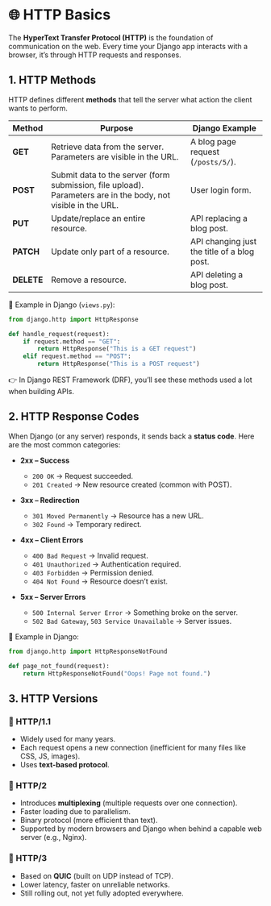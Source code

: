 # 🌐 HTTP Basics 

The **HyperText Transfer Protocol (HTTP)** is the foundation of communication on the web. Every time your Django app interacts with a browser, it’s through HTTP requests and responses.


## 1. HTTP Methods

HTTP defines different **methods** that tell the server what action the client wants to perform.

| Method     | Purpose                                                                                                       | Django Example                              |
| ---------- | ------------------------------------------------------------------------------------------------------------- | ------------------------------------------- |
| **GET**    | Retrieve data from the server. Parameters are visible in the URL.                                             | A blog page request (`/posts/5/`).          |
| **POST**   | Submit data to the server (form submission, file upload). Parameters are in the body, not visible in the URL. | User login form.                            |
| **PUT**    | Update/replace an entire resource.                                                                            | API replacing a blog post.                  |
| **PATCH**  | Update only part of a resource.                                                                               | API changing just the title of a blog post. |
| **DELETE** | Remove a resource.                                                                                            | API deleting a blog post.                   |

📌 Example in Django (`views.py`):

```python
from django.http import HttpResponse

def handle_request(request):
    if request.method == "GET":
        return HttpResponse("This is a GET request")
    elif request.method == "POST":
        return HttpResponse("This is a POST request")
```

👉 In Django REST Framework (DRF), you’ll see these methods used a lot when building APIs.


## 2. HTTP Response Codes

When Django (or any server) responds, it sends back a **status code**.
Here are the most common categories:

* **2xx – Success**

  * `200 OK` → Request succeeded.
  * `201 Created` → New resource created (common with POST).

* **3xx – Redirection**

  * `301 Moved Permanently` → Resource has a new URL.
  * `302 Found` → Temporary redirect.

* **4xx – Client Errors**

  * `400 Bad Request` → Invalid request.
  * `401 Unauthorized` → Authentication required.
  * `403 Forbidden` → Permission denied.
  * `404 Not Found` → Resource doesn’t exist.

* **5xx – Server Errors**

  * `500 Internal Server Error` → Something broke on the server.
  * `502 Bad Gateway`, `503 Service Unavailable` → Server issues.

📌 Example in Django:

```python
from django.http import HttpResponseNotFound

def page_not_found(request):
    return HttpResponseNotFound("Oops! Page not found.")
```


## 3. HTTP Versions

### 🔹 HTTP/1.1

* Widely used for many years.
* Each request opens a new connection (inefficient for many files like CSS, JS, images).
* Uses **text-based protocol**.

### 🔹 HTTP/2

* Introduces **multiplexing** (multiple requests over one connection).
* Faster loading due to parallelism.
* Binary protocol (more efficient than text).
* Supported by modern browsers and Django when behind a capable web server (e.g., Nginx).

### 🔹 HTTP/3

* Based on **QUIC** (built on UDP instead of TCP).
* Lower latency, faster on unreliable networks.
* Still rolling out, not yet fully adopted everywhere.

